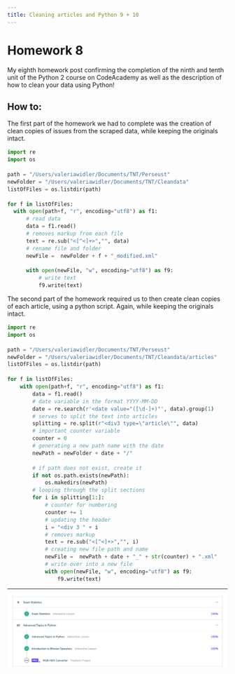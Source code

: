 ```yaml
---
title: Cleaning articles and Python 9 + 10
---
```

<!-- more -->

# Homework 8


My eighth homework post confirming the completion of the ninth and tenth unit of the Python 2 course on CodeAcademy as well as the description of how to clean your data using Python!
<!-- more -->


## How to:

The first part of the homework we had to complete was the creation of clean copies of issues from the scraped data, while keeping the originals intact.

```python
import re
import os

path = "/Users/valeriawidler/Documents/TNT/Perseust"
newFolder = "/Users/valeriawidler/Documents/TNT/Cleandata"
listOfFiles = os.listdir(path)

for f in listOfFiles:
  with open(path+f, "r", encoding="utf8") as f1:
      # read data
      data = f1.read()
      # removes markup from each file
      text = re.sub("<[^<]+>","", data)
      # rename file and folder
      newFile =  newFolder + f + "_modified.xml"

      with open(newFile, "w", encoding="utf8") as f9:
          # write text
          f9.write(text)

```

The second part of the homework required us to then create clean copies of each article, using a python script. Again, while keeping the originals intact.


```python
import re
import os

path = "/Users/valeriawidler/Documents/TNT/Perseust"
newFolder = "/Users/valeriawidler/Documents/TNT/Cleandata/articles"
listOfFiles = os.listdir(path)

for f in listOfFiles:
    with open(path+f, "r", encoding="utf8") as f1:
        data = f1.read()
        # date variable in the format YYYY-MM-DD
        date = re.search(r'<date value="([\d-]+)"', data).group(1)
        # serves to split the text into articles
        splitting = re.split(r"<div3 type=\"article\"", data)
        # important counter variable
        counter = 0
        # generating a new path name with the date
        newPath = newFolder + date + "/"

        # if path does not exist, create it
        if not os.path.exists(newPath):
            os.makedirs(newPath)
        # looping through the split sections
        for i in splitting[1:]:
            # counter for numbering
            counter += 1
            # updating the header
            i = "<div 3 " + i
            # removes markup
            text = re.sub("<[^<]+>","", i)
            # creating new file path and name 
            newFile =  newPath + date + "_" + str(counter) + ".xml"
            # write over into a new file
            with open(newFile, "w", encoding="utf8") as f9:
                f9.write(text)

```

***

![Confirmation](/img/Python9+10.png)